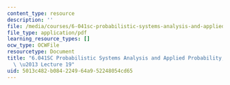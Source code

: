 ```yaml
---
content_type: resource
description: ''
file: /media/courses/6-041sc-probabilistic-systems-analysis-and-applied-probability-fall-2013/5013c482b084224964a952248054cd65_MIT6_041SCF13_lec19_300k.pdf
file_type: application/pdf
learning_resource_types: []
ocw_type: OCWFile
resourcetype: Document
title: "6.041SC Probabilistic Systems Analysis and Applied Probability, Fall 2013Transcript\
  \ \u2013 Lecture 19"
uid: 5013c482-b084-2249-64a9-52248054cd65
---
```


